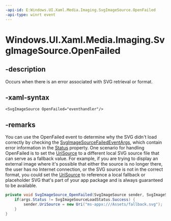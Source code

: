 ```yaml
---
-api-id: E:Windows.UI.Xaml.Media.Imaging.SvgImageSource.OpenFailed
-api-type: winrt event
---
```


<!-- Event syntax.
public event TypedEventHandler OpenFailed<SvgImageSource, SvgImageSourceFailedEventArgs>
-->

# Windows.UI.Xaml.Media.Imaging.SvgImageSource.OpenFailed

## -description
Occurs when there is an error associated with SVG retrieval or format.



## -xaml-syntax
```xaml
<SvgImageSource OpenFailed="eventhandler"/>
```

## -remarks
You can use the OpenFailed event to determine why the SVG didn't load correctly by checking the [SvgImageSourceFailedEventArgs](svgimagesourcefailedeventargs.md), which contain error information in the [Status](svgimagesourcefailedeventargs_status.md) property.
One scenario for handling OpenFailed is to set the [UriSource](svgimagesource_urisource.md) to a different local SVG source file that can serve as a fallback value. For example, if you are trying to display an external image where it's possible that either the source is no longer there, the user has no Internet connection,
or the SVG source is not in the correct format, you could set the [UriSource](svgimagesource_urisource.md) to reference a local fallback or placeholder SVG that's part of your app package and is always guaranteed to be available.

```csharp
private void SvgImageSource_OpenFailed(SvgImageSource sender, SvgImageSourceFailedEventArgs args) {
    if(args.Status != SvgImageSourceLoadStatus.Success) {
        sender.UriSource = new Uri("ms-appx:///Assets/fallback.svg");
    }
}

```


